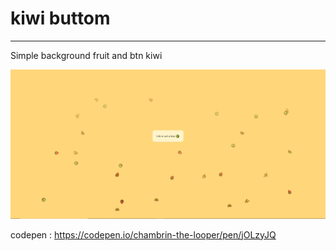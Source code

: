 # kiwi buttom  
---
Simple background fruit and btn kiwi  


<img alt="Kiwi screen" src="screen.png"/>  



codepen : https://codepen.io/chambrin-the-looper/pen/jOLzyJQ